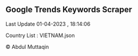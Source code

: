 

## Google Trends Keywords Scraper 
 
Last Update 01-04-2023 , 18:14:06

Country List :
VIETNAM.json



© Abdul Muttaqin 
